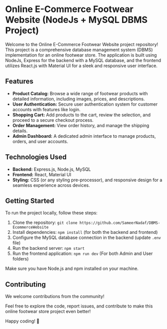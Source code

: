 # Online E-Commerce Footwear Website (NodeJs + MySQL DBMS Project)

Welcome to the Online E-Commerce Footwear Website project repository! This project is a comprehensive database management system (DBMS) implementation for an online footwear store. The application is built using NodeJs, Express for the backend with a MySQL database, and the frontend utilizes React.js with Material UI for a sleek and responsive user interface.

## Features

- **Product Catalog:** Browse a wide range of footwear products with detailed information, including images, prices, and descriptions.
- **User Authentication:** Secure user authentication system for customer accounts with features like login.
- **Shopping Cart:** Add products to the cart, review the selection, and proceed to a secure checkout process.
- **Order Management:** View order history, and manage the shipping details.
- **Admin Dashboard:** A dedicated admin interface to manage products, orders, and user accounts.

## Technologies Used

- **Backend:** Express.js, Node.js, MySQL
- **Frontend:** React, Material UI
- **Styling:** CSS (or any styling pre-processor), and responsive design for a seamless experience across devices.

## Getting Started

To run the project locally, follow these steps:

1. Clone the repository: `git clone https://github.com/SameerNadaf/DBMS-EcommerceWebsite`
2. Install dependencies: `npm install` (for both the backend and frontend)
3. Configure the MySQL database connection in the backend (update `.env` file)
4. Run the backend server: `npm start`
5. Run the frontend application: `npm run dev` (For both Admin and User folders)

Make sure you have Node.js and npm installed on your machine.

## Contributing

We welcome contributions from the community!


Feel free to explore the code, report issues, and contribute to make this online footwear store project even better!

Happy coding! 🚀
